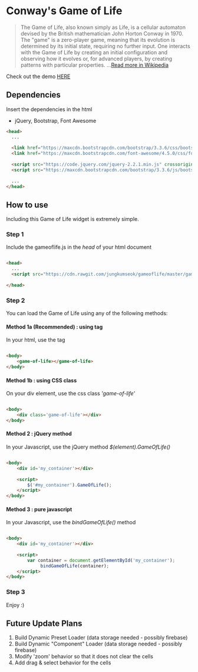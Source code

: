 # Conway's Game of Life

> The Game of Life, also known simply as Life, is a cellular automaton devised by the British mathematician John Horton Conway in 1970.
> The "game" is a zero-player game, meaning that its evolution is determined by its initial state, requiring no further input.
> One interacts with the Game of Life by creating an initial configuration and observing how it evolves or, for advanced players, by creating patterns with particular properties.
> ...[Read more in Wikipedia](https://en.wikipedia.org/wiki/Conway%27s_Game_of_Life)

Check out the demo [HERE](http://jungkumseok.github.io/gameoflife)

## Dependencies

Insert the dependencies in the html

* jQuery, Bootstrap, Font Awesome

```html
<head>
  ...
  
  <link href="https://maxcdn.bootstrapcdn.com/bootstrap/3.3.6/css/bootstrap.min.css" rel="stylesheet" crossorigin="anonymous">
  <link href="https://maxcdn.bootstrapcdn.com/font-awesome/4.5.0/css/font-awesome.min.css" rel="stylesheet" crossorigin="anonymous">
  
  <script src="https://code.jquery.com/jquery-2.2.1.min.js" crossorigin="anonymous"></script>
  <script src="https://maxcdn.bootstrapcdn.com/bootstrap/3.3.6/js/bootstrap.min.js" crossorigin="anonymous"></script>
  
  ...
</head>
```


## How to use

Including this Game of Life widget is extremely simple.

### Step 1

Include the gameoflife.js in the *head* of your html document

```html

<head>
  ...
  <script src="https://cdn.rawgit.com/jungkumseok/gameoflife/master/gameoflife/src/conwaygameoflife.js"></script>
  
</head>

```

### Step 2

You can load the Game of Life using any of the following methods:

#### Method 1a (Recommended) : using <game-of-life> tag

In your html, use the <game-of-life></game-of-life> tag 

```html

<body>
	<game-of-life></game-of-life>
</body>

```

#### Method 1b : using CSS class

On your div element, use the css class *'game-of-life'* 

```html

<body>
	<div class='game-of-life'></div>
</body>

```

#### Method 2 : jQuery method

In your Javascript, use the jQuery method *$(element).GameOfLife()*

```html

<body>
	<div id='my_container'></div>
	
	<script>
		$('#my_container').GameOfLife();
	</script>
</body>

```


#### Method 3 : pure javascript

In your Javascript, use the *bindGameOfLife()* method

```html

<body>
	<div id='my_container'></div>
	
	<script>
		var container = document.getElementById('my_container');
			 bindGameOfLife(container);
	</script>
</body>

```

### Step 3

Enjoy :)


## Future Update Plans

1. Build Dynamic Preset Loader (data storage needed - possibly firebase)
2. Build Dynamic "Component" Loader (data storage needed - possibly firebase)
3. Modify 'zoom' behavior so that it does not clear the cells
4. Add drag & select behavior for the cells